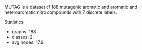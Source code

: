 MUTAG is a dataset of 188 mutagenic aromatic and aromatic and heteroaromatic nitro compounds with 7 discrete labels.

Statistics:

* graphs: 188
* classes: 2
* avg nodes: 17.9